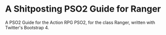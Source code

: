 # A Shitposting PSO2 Guide for Ranger

A PSO2 Guide for the Action RPG PSO2, for the class Ranger, written with Twitter's Bootstrap 4.
